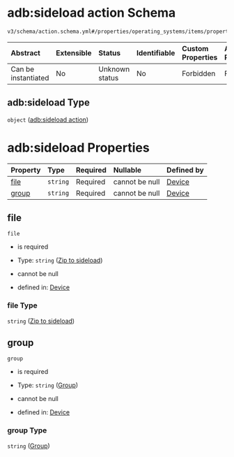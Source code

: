 # adb:sideload action Schema

```txt
v3/schema/action.schema.yml#/properties/operating_systems/items/properties/steps/items/properties/actions/items/oneOf/20/properties/adb:sideload
```



| Abstract            | Extensible | Status         | Identifiable | Custom Properties | Additional Properties | Access Restrictions | Defined In                                                          |
| :------------------ | :--------- | :------------- | :----------- | :---------------- | :-------------------- | :------------------ | :------------------------------------------------------------------ |
| Can be instantiated | No         | Unknown status | No           | Forbidden         | Forbidden             | none                | [device.schema.json*](../device.schema.json "open original schema") |

## adb:sideload Type

`object` ([adb:sideload action](device-properties-operating-systems-operating-system-properties-steps-step-properties-group-step-action-oneof-adbsideload-action-properties-adbsideload-action.md))

# adb:sideload Properties

| Property        | Type     | Required | Nullable       | Defined by                                                                                                                                                                                                                                                                                                                                                                |
| :-------------- | :------- | :------- | :------------- | :------------------------------------------------------------------------------------------------------------------------------------------------------------------------------------------------------------------------------------------------------------------------------------------------------------------------------------------------------------------------ |
| [file](#file)   | `string` | Required | cannot be null | [Device](device-properties-operating-systems-operating-system-properties-steps-step-properties-group-step-action-oneof-adbsideload-action-properties-adbsideload-action-properties-zip-to-sideload.md "v3/schema/action.schema.yml#/properties/operating_systems/items/properties/steps/items/properties/actions/items/oneOf/20/properties/adb:sideload/properties/file") |
| [group](#group) | `string` | Required | cannot be null | [Device](device-properties-operating-systems-operating-system-properties-steps-step-properties-group-step-action-oneof-adbsideload-action-properties-adbsideload-action-properties-group.md "v3/schema/action.schema.yml#/properties/operating_systems/items/properties/steps/items/properties/actions/items/oneOf/20/properties/adb:sideload/properties/group")          |

## file



`file`

*   is required

*   Type: `string` ([Zip to sideload](device-properties-operating-systems-operating-system-properties-steps-step-properties-group-step-action-oneof-adbsideload-action-properties-adbsideload-action-properties-zip-to-sideload.md))

*   cannot be null

*   defined in: [Device](device-properties-operating-systems-operating-system-properties-steps-step-properties-group-step-action-oneof-adbsideload-action-properties-adbsideload-action-properties-zip-to-sideload.md "v3/schema/action.schema.yml#/properties/operating_systems/items/properties/steps/items/properties/actions/items/oneOf/20/properties/adb:sideload/properties/file")

### file Type

`string` ([Zip to sideload](device-properties-operating-systems-operating-system-properties-steps-step-properties-group-step-action-oneof-adbsideload-action-properties-adbsideload-action-properties-zip-to-sideload.md))

## group



`group`

*   is required

*   Type: `string` ([Group](device-properties-operating-systems-operating-system-properties-steps-step-properties-group-step-action-oneof-adbsideload-action-properties-adbsideload-action-properties-group.md))

*   cannot be null

*   defined in: [Device](device-properties-operating-systems-operating-system-properties-steps-step-properties-group-step-action-oneof-adbsideload-action-properties-adbsideload-action-properties-group.md "v3/schema/action.schema.yml#/properties/operating_systems/items/properties/steps/items/properties/actions/items/oneOf/20/properties/adb:sideload/properties/group")

### group Type

`string` ([Group](device-properties-operating-systems-operating-system-properties-steps-step-properties-group-step-action-oneof-adbsideload-action-properties-adbsideload-action-properties-group.md))
